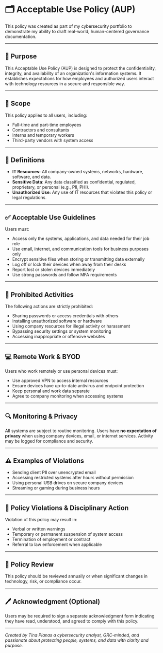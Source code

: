<h1>🗂️ Acceptable Use Policy (AUP)</h1>

This policy was created as part of my cybersecurity portfolio to demonstrate my ability to draft real-world, human-centered governance documentation.

<hr>

<h2>📘 Purpose</h2>
This Acceptable Use Policy (AUP) is designed to protect the confidentiality, integrity, and availability of an organization's information systems. It establishes expectations for how employees and authorized users interact with technology resources in a secure and responsible way.

<hr>

<h2>👥 Scope</h2>
This policy applies to all users, including:
<ul>
  <li>Full-time and part-time employees</li>
  <li>Contractors and consultants</li>
  <li>Interns and temporary workers</li>
  <li>Third-party vendors with system access</li>
</ul>

<hr>

<h2>📖 Definitions</h2>
<ul>
  <li><b>IT Resources:</b> All company-owned systems, networks, hardware, software, and data.</li>
  <li><b>Sensitive Data:</b> Any data classified as confidential, regulated, proprietary, or personal (e.g., PII, PHI).</li>
  <li><b>Unauthorized Use:</b> Any use of IT resources that violates this policy or legal regulations.</li>
</ul>

<hr>

<h2>✅ Acceptable Use Guidelines</h2>
Users must:
<ul>
  <li>Access only the systems, applications, and data needed for their job role</li>
  <li>Use email, internet, and communication tools for business purposes only</li>
  <li>Encrypt sensitive files when storing or transmitting data externally</li>
  <li>Log off or lock their devices when away from their desks</li>
  <li>Report lost or stolen devices immediately</li>
  <li>Use strong passwords and follow MFA requirements</li>
</ul>

<hr>

<h2>🚫 Prohibited Activities</h2>
The following actions are strictly prohibited:
<ul>
  <li>Sharing passwords or access credentials with others</li>
  <li>Installing unauthorized software or hardware</li>
  <li>Using company resources for illegal activity or harassment</li>
  <li>Bypassing security settings or system monitoring</li>
  <li>Accessing inappropriate or offensive websites</li>
</ul>

<hr>

<h2>💻 Remote Work & BYOD</h2>
Users who work remotely or use personal devices must:
<ul>
  <li>Use approved VPN to access internal resources</li>
  <li>Ensure devices have up-to-date antivirus and endpoint protection</li>
  <li>Keep personal and work data separate</li>
  <li>Agree to company monitoring when accessing systems</li>
</ul>

<hr>

<h2>🔍 Monitoring & Privacy</h2>
All systems are subject to routine monitoring. Users have <b>no expectation of privacy</b> when using company devices, email, or internet services. Activity may be logged for compliance and security.

<hr>

<h2>⚠️ Examples of Violations</h2>
<ul>
  <li>Sending client PII over unencrypted email</li>
  <li>Accessing restricted systems after hours without permission</li>
  <li>Using personal USB drives on secure company devices</li>
  <li>Streaming or gaming during business hours</li>
</ul>

<hr>

<h2>🚨 Policy Violations & Disciplinary Action</h2>
Violation of this policy may result in:
<ul>
  <li>Verbal or written warnings</li>
  <li>Temporary or permanent suspension of system access</li>
  <li>Termination of employment or contract</li>
  <li>Referral to law enforcement when applicable</li>
</ul>

<hr>

<h2>🔁 Policy Review</h2>
This policy should be reviewed annually or when significant changes in technology, risk, or compliance occur.

<hr>

<h2>🖊️ Acknowledgment (Optional)</h2>
Users may be required to sign a separate acknowledgment form indicating they have read, understood, and agreed to comply with this policy.

<hr>

<i>Created by Tina Planas a cybersecurity analyst, GRC-minded, and passionate about protecting people, systems, and data with clarity and purpose.</i>
